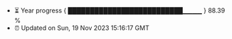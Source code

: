 - ⏳ Year progress { ██████████████████████████▁▁▁▁ } 88.39 %
- ⏰ Updated on Sun, 19 Nov 2023 15:16:17 GMT

